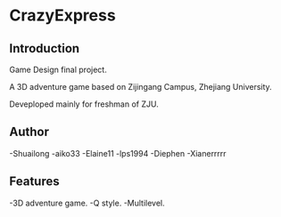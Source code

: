 CrazyExpress
============

Introduction
------------
Game Design final project. 

A 3D adventure game based on Zijingang Campus, Zhejiang University.  

Deveploped mainly for freshman of ZJU.

Author
-------
-Shuailong
-aiko33
-Elaine11
-lps1994
-Diephen
-Xianerrrrr

Features
--------
-3D adventure game.
-Q style.
-Multilevel.
